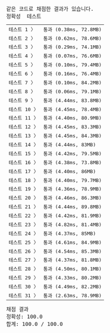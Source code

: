 <pre class="console-content"><div></div><div class="console-failed">같은 코드로 채점한 결과가 있습니다.</div><div class="console-message">정확성  테스트</div><table class="console-test-group" data-category="correctness"><tbody><tr data-testcase-id="150047"><td valign="top" class="td-label">테스트 1 <span>〉</span></td><td class="result passed">통과 (0.38ms, 72.8MB)</td></tr><tr data-testcase-id="150048"><td valign="top" class="td-label">테스트 2 <span>〉</span></td><td class="result passed">통과 (0.62ms, 78.6MB)</td></tr><tr data-testcase-id="150049"><td valign="top" class="td-label">테스트 3 <span>〉</span></td><td class="result passed">통과 (0.29ms, 74.1MB)</td></tr><tr data-testcase-id="150050"><td valign="top" class="td-label">테스트 4 <span>〉</span></td><td class="result passed">통과 (0.07ms, 76.6MB)</td></tr><tr data-testcase-id="150051"><td valign="top" class="td-label">테스트 5 <span>〉</span></td><td class="result passed">통과 (0.10ms, 79.4MB)</td></tr><tr data-testcase-id="150052"><td valign="top" class="td-label">테스트 6 <span>〉</span></td><td class="result passed">통과 (0.16ms, 76.4MB)</td></tr><tr data-testcase-id="150053"><td valign="top" class="td-label">테스트 7 <span>〉</span></td><td class="result passed">통과 (0.10ms, 84.2MB)</td></tr><tr data-testcase-id="150054"><td valign="top" class="td-label">테스트 8 <span>〉</span></td><td class="result passed">통과 (0.06ms, 79.1MB)</td></tr><tr data-testcase-id="150055"><td valign="top" class="td-label">테스트 9 <span>〉</span></td><td class="result passed">통과 (4.44ms, 83.8MB)</td></tr><tr data-testcase-id="150056"><td valign="top" class="td-label">테스트 10 <span>〉</span></td><td class="result passed">통과 (4.45ms, 78.4MB)</td></tr><tr data-testcase-id="150057"><td valign="top" class="td-label">테스트 11 <span>〉</span></td><td class="result passed">통과 (4.40ms, 80.9MB)</td></tr><tr data-testcase-id="150058"><td valign="top" class="td-label">테스트 12 <span>〉</span></td><td class="result passed">통과 (4.45ms, 83.3MB)</td></tr><tr data-testcase-id="150059"><td valign="top" class="td-label">테스트 13 <span>〉</span></td><td class="result passed">통과 (4.45ms, 84.3MB)</td></tr><tr data-testcase-id="150060"><td valign="top" class="td-label">테스트 14 <span>〉</span></td><td class="result passed">통과 (4.44ms, 83MB)</td></tr><tr data-testcase-id="150061"><td valign="top" class="td-label">테스트 15 <span>〉</span></td><td class="result passed">통과 (4.42ms, 79.5MB)</td></tr><tr data-testcase-id="150062"><td valign="top" class="td-label">테스트 16 <span>〉</span></td><td class="result passed">통과 (4.38ms, 73.8MB)</td></tr><tr data-testcase-id="150063"><td valign="top" class="td-label">테스트 17 <span>〉</span></td><td class="result passed">통과 (4.40ms, 86MB)</td></tr><tr data-testcase-id="150064"><td valign="top" class="td-label">테스트 18 <span>〉</span></td><td class="result passed">통과 (4.40ms, 79.7MB)</td></tr><tr data-testcase-id="150065"><td valign="top" class="td-label">테스트 19 <span>〉</span></td><td class="result passed">통과 (4.36ms, 78.9MB)</td></tr><tr data-testcase-id="150066"><td valign="top" class="td-label">테스트 20 <span>〉</span></td><td class="result passed">통과 (4.46ms, 86.3MB)</td></tr><tr data-testcase-id="150067"><td valign="top" class="td-label">테스트 21 <span>〉</span></td><td class="result passed">통과 (4.44ms, 89.8MB)</td></tr><tr data-testcase-id="150068"><td valign="top" class="td-label">테스트 22 <span>〉</span></td><td class="result passed">통과 (4.42ms, 81.9MB)</td></tr><tr data-testcase-id="150069"><td valign="top" class="td-label">테스트 23 <span>〉</span></td><td class="result passed">통과 (4.82ms, 81.4MB)</td></tr><tr data-testcase-id="150070"><td valign="top" class="td-label">테스트 24 <span>〉</span></td><td class="result passed">통과 (4.37ms, 85MB)</td></tr><tr data-testcase-id="150071"><td valign="top" class="td-label">테스트 25 <span>〉</span></td><td class="result passed">통과 (4.61ms, 84.9MB)</td></tr><tr data-testcase-id="150072"><td valign="top" class="td-label">테스트 26 <span>〉</span></td><td class="result passed">통과 (4.54ms, 85.3MB)</td></tr><tr data-testcase-id="150073"><td valign="top" class="td-label">테스트 27 <span>〉</span></td><td class="result passed">통과 (4.37ms, 81.8MB)</td></tr><tr data-testcase-id="150074"><td valign="top" class="td-label">테스트 28 <span>〉</span></td><td class="result passed">통과 (4.50ms, 80.1MB)</td></tr><tr data-testcase-id="150075"><td valign="top" class="td-label">테스트 29 <span>〉</span></td><td class="result passed">통과 (4.33ms, 80.2MB)</td></tr><tr data-testcase-id="150076"><td valign="top" class="td-label">테스트 30 <span>〉</span></td><td class="result passed">통과 (4.49ms, 82.2MB)</td></tr><tr data-testcase-id="150077"><td valign="top" class="td-label">테스트 31 <span>〉</span></td><td class="result passed">통과 (2.63ms, 78.9MB)</td></tr></tbody></table><div class="console-heading">채점 결과</div><div class="console-message">정확성: 100.0</div><div class="console-message">합계: 100.0 / 100.0</div></pre>